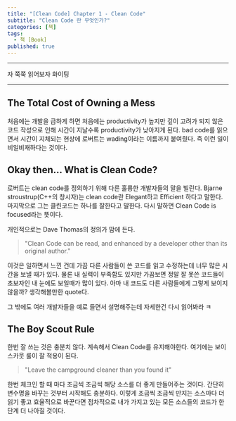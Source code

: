 ```yaml
---
title: "[Clean Code] Chapter 1 - Clean Code"
subtitle: "Clean Code 란 무엇인가?"
categories: [책]
tags:
  - 책 [Book]
published: true
---
```


*** 
자 쭉쭉 읽어보자 화이팅

***

## The Total Cost of Owning a Mess

처음에는 개발을 급하게 하면 처음에는 productivity가 높지만 깊이 고려가 되지 않은 코드 작성으로 인해 시간이 지날수록 productivity가 낮아지게 된다. bad code를 읽으면서 시간이 지체되는 현상에 로버트는 wading이라는 이름까지 붙여줬다. 즉 이런 일이 비일비재하다는 것이다. 

## Okay then... What is  Clean Code?

로버트는 clean code를 정의하기 위해 다른 훌륭한 개발자들의 말을 빌린다. Bjarne stroustrup(C++의 창시자)는 clean code란 Elegant하고 Efficient 하다고 말한다. 마지막으로 그는 클린코드는 하나를 잘한다고 말한다. 다시 말하면 Clean Code is focused라는 뜻이다. 

개인적으로는 Dave Thomas의 정의가 맘에 든다. 

>"Clean Code can be read, and enhanced by a developer other than its original author." 

이것은 일하면서 느낀 건데 가끔 다른 사람들이 쓴 코드를 읽고 수정하는데 너무 많은 시간을 보낼 때가 있다. 물론 내 실력이 부족함도 있지만 가끔보면 정말 잘 못쓴 코드들이 초보자인 내 눈에도 보일때가 많이 있다. 아마 내 코드도 다른 사람들에게 그렇게 보이지 않을까? 생각해볼만한 quote다.

그 밖에도 여러 개발자들을 예로 들면서 설명해주는데 자세한건 다시 읽어봐라 ㅋ 

## The Boy Scout Rule

한번 잘 쓰는 것은 충분치 않다. 계속해서 Clean Code를 유지해야한다. 여기에는 보이스카웃 룰이 잘 적용이 된다. 

>"Leave the campground cleaner than you found it"

한번 체크인 할 때 마다 조금씩 조금씩 해당 소스를 더 좋게 만들어주는 것이다. 간단히 변수명을 바꾸는 것부터 시작해도 충분하다. 이렇게 조금씩 조금씩 만지는 소스마다 더 읽기 좋고 효율적으로 바꾼다면 점차적으로 내가 가지고 있는 모든 소스들의 코드가 한단계 더 나아질 것이다. 

